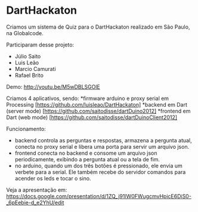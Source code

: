 DartHackaton
============


Criamos um sistema de Quiz para o DartHackaton realizado em São Paulo, na Globalcode.

Participaram desse projeto:
* Júlio Saito
* Luis Leão
* Marcio Camurati
* Rafael Brito


Demo: http://youtu.be/M5wDBLSGOlE


Criamos 4 aplicativos, sendo:
*firmware arduino e proxy serial em Processing [https://github.com/luisleao/DartHackaton]
*backend em Dart (server mode) [https://github.com/saitodisse/dartDuino2012]
*frontend em Dart (web mode) [https://github.com/saitodisse/dartDuinoClient2012]


Funcionamento:
* backend controla as perguntas e respostas, armazena a pergunta atual, conecta no proxy serial e libera uma porta para servir um arquivo json.
* frontend conecta no backend e consome um arquivo json periodicamente, exibindo a pergunta atual ou a tela de fim.
* no arduino, quando um dos três botões é pressionado, ele envia um verbete para a serial. Ele também recebe do servidor comandos para acender os leds e tocar o sino.



Veja a apresentação em:
https://docs.google.com/presentation/d/1ZQ_j91lW0FWugcmvHpicE6DiS0-_6pEebie-d_e2YhU/edit


